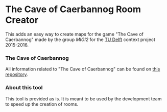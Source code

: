 # The Cave of Caerbannog Room Creator

This adds an easy way to create maps for the game "The Cave of Caerbannog" made by the group *MIGI2* for the [TU Delft] context project 2015-2016.

### The Cave of Caerbannog
All information related to "The Cave of Caerbannog" can be found on [this repository].

### About this tool
This tool is provided as is. It is meant to be used by the development team to speed up the creation of rooms.

[TU Delft]: http://tudelft.nl/
[this repository]: https://github.com/Taeir/ContextProject-MIGI2
